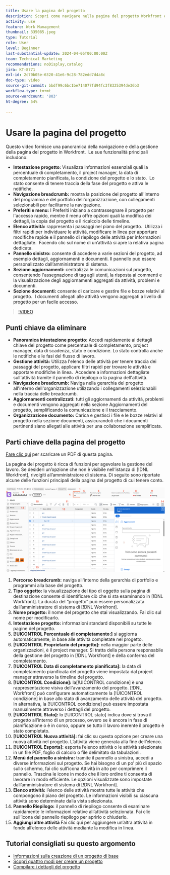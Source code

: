```yaml
---
title: Usare la pagina del progetto
description: Scopri come navigare nella pagina del progetto Workfront e gestirla in modo efficiente utilizzando funzioni quali l’intestazione del progetto, la navigazione tra breadcrumb, l’elenco delle attività, gli aggiornamenti e le sezioni dei documenti.
activity: use
feature: Work Management
thumbnail: 335085.jpeg
type: Tutorial
role: User
level: Beginner
last-substantial-update: 2024-04-05T00:00:00Z
team: Technical Marketing
recommendations: noDisplay,catalog
jira: KT-8771
exl-id: 2c70b05e-6320-41e6-9c28-782edd7d4a8c
doc-type: video
source-git-commit: bbdf99c6bc1be714077fd94fc3f8325394de36b3
workflow-type: tm+mt
source-wordcount: '803'
ht-degree: 54%

---
```


# Usare la pagina del progetto

Questo video fornisce una panoramica della navigazione e della gestione della pagina del progetto in Workfront. &#x200B; Le sue funzionalità principali includono:

* **Intestazione progetto:** Visualizza informazioni essenziali quali la percentuale di completamento, il project manager, la data di completamento pianificata, la condizione del progetto e lo stato. &#x200B; Lo stato consente di tenere traccia della fase del progetto e attiva le notifiche. &#x200B;
* **Navigazione breadcrumb:** mostra la posizione del progetto all&#39;interno del programma e del portfolio dell&#39;organizzazione, con collegamenti selezionabili per facilitarne la navigazione. &#x200B;
* **Preferiti e menu:** I Preferiti iniziano a contrassegnare il progetto per l&#39;accesso rapido, mentre il menu offre opzioni quali la modifica dei dettagli, la copia del progetto e il ricalcolo delle timeline. &#x200B;
* **Elenco attività:** rappresenta i passaggi nel piano del progetto. &#x200B; Utilizza i filtri rapidi per individuare le attività, modificare in linea per apportare modifiche rapide e il pannello di riepilogo delle attività per informazioni dettagliate. &#x200B; Facendo clic sul nome di un’attività si apre la relativa pagina dedicata. &#x200B;
* **Pannello sinistro:** consente di accedere a varie sezioni del progetto, ad esempio dettagli, aggiornamenti e documenti. &#x200B; Il pannello può essere personalizzato dall’amministratore di sistema. &#x200B;
* **Sezione aggiornamenti:** centralizza le comunicazioni sul progetto, consentendo l&#39;assegnazione di tag agli utenti, la risposta ai commenti e la visualizzazione degli aggiornamenti aggregati da attività, problemi e documenti. &#x200B;
* **Sezione documenti:** consente di caricare e gestire file e bozze relativi al progetto. &#x200B; I documenti allegati alle attività vengono aggregati a livello di progetto per un facile accesso. &#x200B;


>[!VIDEO](https://video.tv.adobe.com/v/335085/?quality=12&learn=on&enablevpops=1)

## Punti chiave da eliminare

* **Panoramica intestazione progetto:** Accedi rapidamente ai dettagli chiave del progetto come percentuale di completamento, project manager, data di scadenza, stato e condizione. &#x200B; Lo stato controlla anche le notifiche e le fasi del flusso di lavoro. &#x200B;
* **Gestione attività:** Utilizza l&#39;elenco delle attività per tenere traccia dei passaggi del progetto, applicare filtri rapidi per trovare le attività e apportare modifiche in linea. &#x200B; Accedere a informazioni dettagliate sull&#39;attività tramite il pannello di riepilogo o la pagina dell&#39;attività. &#x200B;
* **Navigazione breadcrumb:** Naviga nella gerarchia del progetto all&#39;interno dell&#39;organizzazione utilizzando i collegamenti selezionabili nella traccia delle breadcrumb. &#x200B;
* **Aggiornamenti centralizzati:** tutti gli aggiornamenti da attività, problemi e documenti vengono aggregati nella sezione Aggiornamenti del progetto, semplificando la comunicazione e il tracciamento. &#x200B;
* **Organizzazione documento:** Carica e gestisci i file e le bozze relativi al progetto nella sezione documenti, assicurandoti che i documenti pertinenti siano allegati alle attività per una collaborazione semplificata. &#x200B;


## Parti chiave della pagina del progetto

[Fare clic qui](/help/assets/key-parts-of-the-project-page.pdf) per scaricare un PDF di questa pagina.

La pagina del progetto è ricca di funzioni per agevolare la gestione del lavoro. Se desideri un’opzione che non è visibile nell’istanza di [!DNL Workfront], rivolgiti all’amministratore di sistema. Di seguito sono riportate alcune delle funzioni principali della pagina del progetto di cui tenere conto.

![Schermata della pagina del progetto](assets/project-page-graphic-for-planner-v2.png)

1. **Percorso breadcrumb:** naviga all&#39;interno della gerarchia di portfolio e programmi alla base del progetto.
2. **Tipo oggetto:** la visualizzazione del tipo di oggetto sulla pagina di destinazione consente di identificare ciò che si sta esaminando in [!DNL Workfront]. La durata del “progetto” può essere personalizzata dall’amministratore di sistema di [!DNL Workfront].
3. **Nome progetto:** il nome del progetto che stai visualizzando. Fai clic sul nome per modificarlo.
4. **Intestazione progetto:** informazioni standard disponibili su tutte le pagine del progetto.
5. **[!UICONTROL Percentuale di completamento:]** si aggiorna automaticamente, in base alle attività completate nel progetto.
6. **[!UICONTROL Proprietario del progetto]:** nella maggior parte delle organizzazioni, è il project manager. Si tratta della persona responsabile della gestione del progetto in [!DNL Workfront] e della conferma del completamento.
7. **[!UICONTROL Data di completamento pianificata]:** la data di completamento pianificata del progetto viene impostata dal project manager attraverso la timeline del progetto.
8. **[!UICONTROL Condizione]:** la[!UICONTROL  condizione] è una rappresentazione visiva dell&#39;avanzamento del progetto. [!DNL Workfront] può configurare automaticamente la [!UICONTROL condizione] in base allo stato di avanzamento delle attività del progetto. In alternativa, la [!UICONTROL condizione] può essere impostata manualmente attraverso i dettagli del progetto.
9. **[!UICONTROL Stato]:** lo [!UICONTROL stato] indica dove si trova il progetto all’interno di un processo, ovvero se è ancora in fase di pianificazione o è in corso, oppure se tutto il lavoro inerente il progetto è stato completato.
10. **[!UICONTROL Nuova attività]:** fai clic su questa opzione per creare una nuova attività nel progetto. L’attività viene generata alla fine dell’elenco.
11. **[!UICONTROL Esporta]:** esporta l’elenco attività o le attività selezionate in un file PDF, foglio di calcolo o file delimitato da tabulazioni.
12. **Menù del pannello a sinistra:** tramite il pannello a sinistra, accedi a diverse informazioni sul progetto. Se hai bisogno di un po’ più di spazio sullo schermo, fai clic sull’icona Attività in alto per comprimere il pannello. Trascina le icone in modo che il loro ordine ti consenta di lavorare in modo efficiente. Le opzioni visualizzate sono impostate dall’amministratore di sistema di [!DNL Workfront].
13. **Elenco attività:** l’elenco delle attività mostra tutte le attività che compongono il piano del progetto. Le informazioni visibili su ciascuna attività sono determinate dalla vista selezionata.
14. **Pannello Riepilogo:** il pannello di riepilogo consente di esaminare rapidamente le informazioni relative all’attività selezionata. Fai clic sull’icona del pannello riepilogo per aprirlo o chiuderlo.
15. **Aggiungi altre attività** Fai clic qui per aggiungere un’altra attività in fondo all’elenco delle attività mediante la modifica in linea.

## Tutorial consigliati su questo argomento

* [Informazioni sulla creazione di un progetto di base](/help/manage-work/projects/understand-basic-project-creation.md)
* [Scopri quattro modi per creare un progetto](/help/manage-work/projects/understand-other-ways-to-create-projects.md)
* [Compilare i dettagli del progetto](/help/manage-work/projects/fill-in-the-project-details.md)

